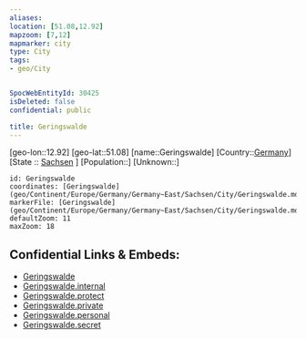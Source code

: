 ```yaml
---
aliases: 
location: [51.08,12.92]
mapzoom: [7,12] 
mapmarker: city 
type: City
tags:
- geo/City


SpocWebEntityId: 30425
isDeleted: false
confidential: public

title: Geringswalde
---
```

[geo-lon::12.92]
[geo-lat::51.08]
[name::Geringswalde]
[Country::[Germany](geo/Continent/Europe/Germany.md)]
[State :: [Sachsen](geo/Continent/Europe/Germany/Germany~East/Sachsen.md) ]
[Population::]
[Unknown::]


```leaflet
id: Geringswalde
coordinates: [Geringswalde](geo/Continent/Europe/Germany/Germany~East/Sachsen/City/Geringswalde.md)
markerFile: [Geringswalde](geo/Continent/Europe/Germany/Germany~East/Sachsen/City/Geringswalde.md)
defaultZoom: 11 
maxZoom: 18
```


## Confidential Links & Embeds: 
- [Geringswalde](../../../../../../../../_public/geo/Continent/Europe/Germany/Germany~East/Sachsen/City/Geringswalde.md) 
- [Geringswalde.internal](../../../../../../../../_internal/geo/Continent/Europe/Germany/Germany~East/Sachsen/City/Geringswalde.internal.md) 
- [Geringswalde.protect](../../../../../../../../_protect/geo/Continent/Europe/Germany/Germany~East/Sachsen/City/Geringswalde.protect.md) 
- [Geringswalde.private](../../../../../../../../_private/geo/Continent/Europe/Germany/Germany~East/Sachsen/City/Geringswalde.private.md) 
- [Geringswalde.personal](../../../../../../../../_personal/geo/Continent/Europe/Germany/Germany~East/Sachsen/City/Geringswalde.personal.md) 
- [Geringswalde.secret](../../../../../../../../_secret/geo/Continent/Europe/Germany/Germany~East/Sachsen/City/Geringswalde.secret.md) 
